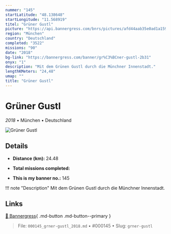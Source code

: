 ```yaml
---
nummer: "145"
startLatitude: "48.138648"
startLongitude: "11.568919"
titel: "Grüner Gustl"
picture: "https://api.bannergress.com/bnrs/pictures/afd44aab35e0ad1a159447ec579015c9"
region: "München"
country: "Deutschland"
completed: "3522"
missions: "90"
date: "2018"
bg-link: "https://bannergress.com/banner/gr%C3%BCner-gustl-2b31"
onyx: "1"
description: "Mit dem Grünen Gustl durch die Münchner Innenstadt."
lengthKMeters: "24,48"
umap: ""
title: "Grüner Gustl"
---
```

# Grüner Gustl

*2018* • München • Deutschland

![Grüner Gustl](https://api.bannergress.com/bnrs/pictures/afd44aab35e0ad1a159447ec579015c9)

## Details
- **Distance (km):** 24.48

- **Total missions completed:** 
- **This is my banner no.:** 145


!!! note "Description"
    Mit dem Grünen Gustl durch die Münchner Innenstadt.



## Links
[🔗 Bannergress](https://bannergress.com/banner/gr%C3%BCner-gustl-2b31){ .md-button .md-button--primary }



> File: `000145_grner-gustl_2018.md` • #000145 • Slug: `grner-gustl`
